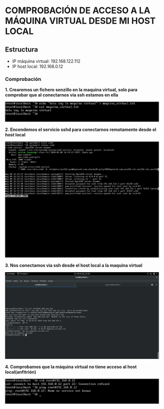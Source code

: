 # COMPROBACIÓN DE ACCESO A LA MÁQUINA VIRTUAL DESDE MI HOST LOCAL

## Estructura

- IP máquina virtual: 192.168.122.112
- IP host local: 192.168.0.12

### Comprobación

**1. Crearemos un fichero senzillo en la maquina virtual, solo para comprobar que al conectarnos via ssh estamos en ella**

![Fichero maquina](../img/fichero_maquina.png)

**2. Encendemos el servicio sshd para conectarnos remotamente desde el host local**

![Encender sshd](../img/servicio_sshd.png)

**3. Nos conectamos via ssh desde el host local a la maquina virtual**

![Connexión a la máquina virtual](../img/comprobacion_acceso_mv.png)

**4. Comprobamos que la máquina virtual no tiene acceso al host local(anfitrión)**

![Connexión a mi host local](../img/comprobacion_acceso_hl.png)



